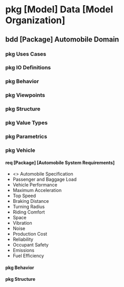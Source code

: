 # pkg [Model] Data [Model Organization] #

## bdd [Package] Automobile Domain ##

### pkg Uses Cases ##

### pkg IO Definitions ##

### pkg Behavior ###

### pkg Viewpoints ###

### pkg Structure ###

### pkg Value Types ###

### pkg Parametrics ###

### pkg Vehicle ###

#### req [Package] [Automobile System Requirements] ####

 * <<requirement>> Automobile Specification
  * <requirement> Passenger and Baggage Load
  * <requirement> Vehicle Performance
   * <requirement> Maximum Acceleration
   * <requirement> Top Speed
   * <requirement> Braking Distance
   * <requirement> Turning Radius
  * <requirement> Riding Comfort
   * <requirement> Space
   * <requirement> Vibration
   * <requirement> Noise
  * <requirement> Production Cost
  * <requirement> Reliability
  * <requirement> Occupant Safety
  * <requirement> Emissions
  * <requirement> Fuel Efficiency

#### pkg Behavior ####

#### pkg Structure ####
